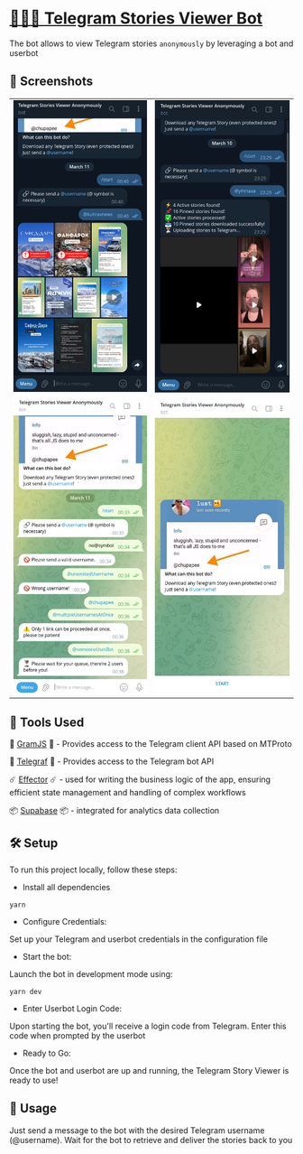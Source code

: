 <h1><a href="https://t.me/tg_stories_downloader_bot">🕵🏼‍♂️ Telegram Stories Viewer Bot</a></h1>

<p>The bot allows to view Telegram stories <code>anonymously</code> by leveraging a bot and userbot</p>

<h2>📸 Screenshots</h2>

<table>
	<tr>
		<td><img src="https://github.com/chupapee/readme-storage/blob/main/images/bots/tgdl-happy-path.png" alt="downloading happy path"></td>
                <td><img src="https://github.com/chupapee/readme-storage/blob/main/images/bots/tgdl-progress-info.png" alt="downloading progress info"></td>
	</tr>
        <tr>
		<td><img src="https://github.com/chupapee/readme-storage/blob/main/images/bots/tgdl-error-use-cases.png" alt="wrong command use cases"></td>
                <td><img src="https://github.com/chupapee/readme-storage/blob/main/images/bots/tgdl-preview.png" alt="bot preview info"></td>
	</tr>
</table>

<h2>🧰 Tools Used</h2>

🤖 <a href="https://gram.js.org/">GramJS</a> 🤖 - Provides access to the Telegram client API based on MTProto

👾 <a href="https://telegraf.js.org/">Telegraf</a> 👾 - Provides access to the Telegram bot API

☄️ <a href="https://effector.dev/">Effector</a> ☄️ - used for writing the business logic of the app, ensuring efficient state management and handling of complex workflows

📦 <a href="https://supabase.com/">Supabase</a> 📦 - integrated for analytics data collection

<h2>🛠 Setup</h2>
<p>To run this project locally, follow these steps:</p>

- Install all dependencies
```shell
yarn
```

- Configure Credentials:

Set up your Telegram and userbot credentials in the configuration file

- Start the bot:

Launch the bot in development mode using:
```shell
yarn dev
```

- Enter Userbot Login Code:

Upon starting the bot, you'll receive a login code from Telegram. Enter this code when prompted by the userbot

- Ready to Go:

Once the bot and userbot are up and running, the Telegram Story Viewer is ready to use!

<h2>🚀 Usage</h2>
Just send a message to the bot with the desired Telegram username (@username). Wait for the bot to retrieve and deliver the stories back to you
